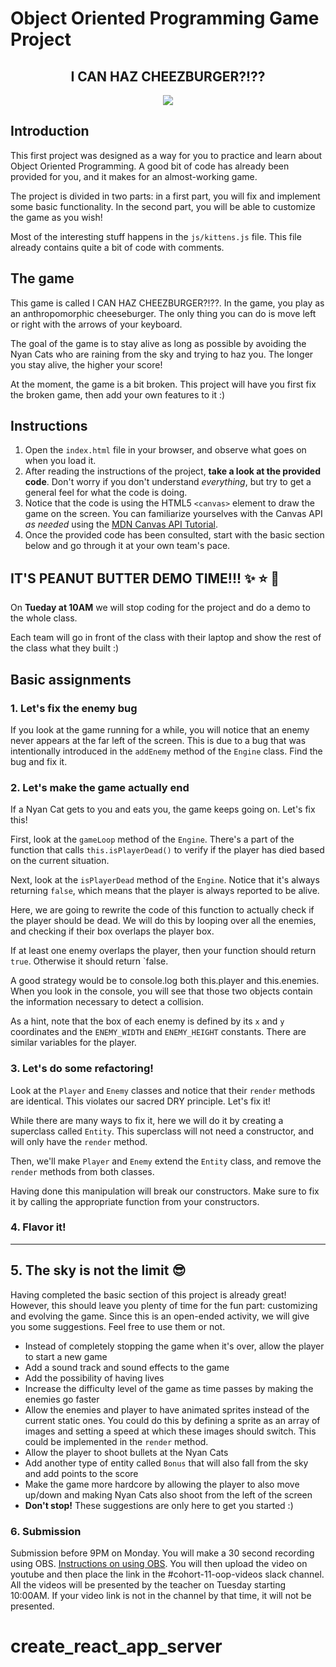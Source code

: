 # Object Oriented Programming Game Project

<h2 align="center">I CAN HAZ CHEEZBURGER?!??</h2>
<p align="center"><img src="screenshot.png"></p>

## Introduction
This first project was designed as a way for you to practice and learn about Object Oriented Programming. A good bit of code has already been provided for you, and it makes for an almost-working game.

The project is divided in two parts: in a first part, you will fix and implement some basic functionality. In the second part, you will be able to customize the game as you wish!

Most of the interesting stuff happens in the `js/kittens.js` file. This file already contains quite a bit of code with comments.

## The game
This game is called I CAN HAZ CHEEZBURGER?!??. In the game, you play as an anthropomorphic cheeseburger. The only thing you can do is move left or right with the arrows of your keyboard.

The goal of the game is to stay alive as long as possible by avoiding the Nyan Cats who are raining from the sky and trying to haz you. The longer you stay alive, the higher your score!

At the moment, the game is a bit broken. This project will have you first fix the broken game, then add your own features to it :)

## Instructions

1. Open the `index.html` file in your browser, and observe what goes on when you load it.
2. After reading the instructions of the project, **take a look at the provided code**. Don't worry if you don't understand *everything*, but try to get a general feel for what the code is doing.
3. Notice that the code is using the HTML5 `<canvas>` element to draw the game on the screen. You can familiarize yourselves with the Canvas API *as needed* using the [MDN Canvas API Tutorial](https://developer.mozilla.org/en-US/docs/Web/API/Canvas_API/Tutorial).
4. Once the provided code has been consulted, start with the basic section below and go through it at your own team's pace.

## IT'S PEANUT BUTTER DEMO TIME!!! :sparkles: :star: :star2:
On **Tueday at 10AM** we will stop coding for the project and do a demo to the whole class.

Each team will go in front of the class with their laptop and show the rest of the class what they built :)


## Basic assignments

### 1. Let's fix the enemy bug
If you look at the game running for a while, you will notice that an enemy never appears at the far left of the screen. This is due to a bug that was intentionally introduced in the `addEnemy` method of the `Engine` class. Find the bug and fix it.

### 2. Let's make the game actually end
If a Nyan Cat gets to you and eats you, the game keeps going on. Let's fix this!

First, look at the `gameLoop` method of the `Engine`. There's a part of the function that calls `this.isPlayerDead()` to verify if the player has died based on the current situation.

Next, look at the `isPlayerDead` method of the `Engine`. Notice that it's always returning `false`, which means that the player is always reported to be alive.

Here, we are going to rewrite the code of this function to actually check if the player should be dead. We will do this by looping over all the enemies, and checking if their box overlaps the player box.

If at least one enemy overlaps the player, then your function should return `true`. Otherwise it should return `false.

A good strategy would be to console.log both this.player and this.enemies. When you look in the console, you will see that those two objects contain the information necessary to detect a collision.

As a hint, note that the box of each enemy is defined by its `x` and `y` coordinates and the `ENEMY_WIDTH` and `ENEMY_HEIGHT` constants. There are similar variables for the player.

### 3. Let's do some refactoring!
Look at the `Player` and `Enemy` classes and notice that their `render` methods are identical. This violates our sacred DRY principle. Let's fix it!

While there are many ways to fix it, here we will do it by creating a superclass called `Entity`. This superclass will not need a constructor, and will only have the `render` method.

Then, we'll make `Player` and `Enemy` extend the `Entity` class, and remove the `render` methods from both classes.

Having done this manipulation will break our constructors. Make sure to fix it by calling the appropriate function from your constructors.

### 4. Flavor it!

---

## 5. The sky is not the limit :sunglasses:
Having completed the basic section of this project is already great! However, this should leave you plenty of time for the fun part: customizing and evolving the game. Since this is an open-ended activity, we will give you some suggestions. Feel free to use them or not.

* Instead of completely stopping the game when it's over, allow the player to start a new game
* Add a sound track and sound effects to the game
* Add the possibility of having lives
* Increase the difficulty level of the game as time passes by making the enemies go faster
* Allow the enemies and player to have animated sprites instead of the current static ones. You could do this by defining a sprite as an array of images and setting a speed at which these images should switch. This could be implemented in the `render` method.
* Allow the player to shoot bullets at the Nyan Cats
* Add another type of entity called `Bonus` that will also fall from the sky and add points to the score
* Make the game more hardcore by allowing the player to also move up/down and making Nyan Cats also shoot from the left of the screen
* **Don't stop!** These suggestions are only here to get you started :)

### 6. Submission
Submission before 9PM on Monday. You will make a 30 second recording using OBS. [Instructions on using OBS](https://docs.google.com/document/d/1ATihbD7BEzqAZoGkZTtZwDHJjTtTkdCEbYTg7eaFnO4/edit?usp=sharing). You will then upload the video on youtube and then place the link in the #cohort-11-oop-videos slack channel. All the videos will be presented by the teacher on Tuesday starting 10:00AM. If your video link is not in the channel by that time, it will not be presented.
# create_react_app_server
